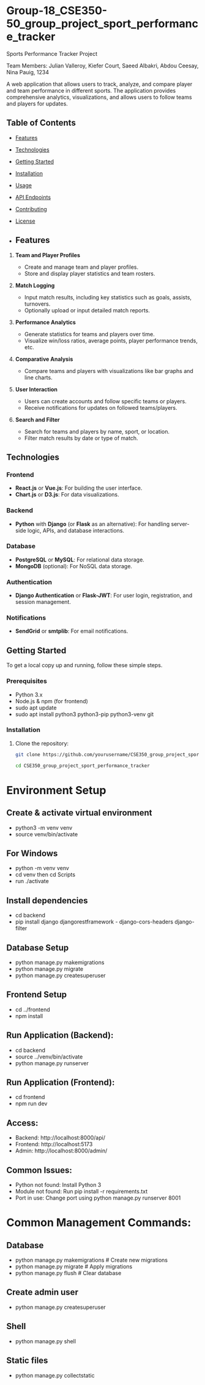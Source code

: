 # Group-18_CSE350-50_group_project_sport_performance_tracker

Sports Performance Tracker Project

Team Members: Julian Valleroy, Kiefer Court, Saeed Albakri, Abdou Ceesay, Nina Pauig, 1234

A web application that allows users to track, analyze, and compare player and team performance in different sports. The application provides comprehensive analytics, visualizations, and allows users to follow teams and players for updates.

## Table of Contents

- [Features](#features)
- [Technologies](#technologies)
- [Getting Started](#getting-started)
- [Installation](#installation)
- [Usage](#usage)
- [API Endpoints](#api-endpoints)
- [Contributing](#contributing)
- [License](#license)

- ## Features

1. **Team and Player Profiles**
   - Create and manage team and player profiles.
   - Store and display player statistics and team rosters.
   
2. **Match Logging**
   - Input match results, including key statistics such as goals, assists, turnovers.
   - Optionally upload or input detailed match reports.

3. **Performance Analytics**
   - Generate statistics for teams and players over time.
   - Visualize win/loss ratios, average points, player performance trends, etc.

4. **Comparative Analysis**
   - Compare teams and players with visualizations like bar graphs and line charts.

5. **User Interaction**
   - Users can create accounts and follow specific teams or players.
   - Receive notifications for updates on followed teams/players.

6. **Search and Filter**
   - Search for teams and players by name, sport, or location.
   - Filter match results by date or type of match.

## Technologies

### Frontend
- **React.js** or **Vue.js**: For building the user interface.
- **Chart.js** or **D3.js**: For data visualizations.
  
### Backend
- **Python** with **Django** (or **Flask** as an alternative): For handling server-side logic, APIs, and database interactions.
  
### Database
- **PostgreSQL** or **MySQL**: For relational data storage.
- **MongoDB** (optional): For NoSQL data storage.

### Authentication
- **Django Authentication** or **Flask-JWT**: For user login, registration, and session management.

### Notifications
- **SendGrid** or **smtplib**: For email notifications.

## Getting Started

To get a local copy up and running, follow these simple steps.

### Prerequisites

- Python 3.x
- Node.js & npm (for frontend)
- sudo apt update
- sudo apt install python3 python3-pip python3-venv git

### Installation

1. Clone the repository:
   ```bash
   git clone https://github.com/yourusername/CSE350_group_project_sport_performance_tracker.git

   cd CSE350_group_project_sport_performance_tracker

# Environment Setup

## Create & activate virtual environment
- python3 -m venv venv
- source venv/bin/activate

## For Windows
- python -m venv venv
- cd venv then cd Scripts
- run ./activate

## Install dependencies
- cd backend
- pip install django djangorestframework - django-cors-headers django-filter

## Database Setup
- python manage.py makemigrations
- python manage.py migrate
- python manage.py createsuperuser

## Frontend Setup
- cd ../frontend
- npm install

## Run Application (Backend):
- cd backend
- source ../venv/bin/activate
- python manage.py runserver

## Run Application (Frontend):
- cd frontend
- npm run dev

## Access:
- Backend: http://localhost:8000/api/
- Frontend: http://localhost:5173
- Admin: http://localhost:8000/admin/

## Common Issues:

- Python not found: Install Python 3
- Module not found: Run pip install -r requirements.txt
- Port in use: Change port using python manage.py runserver 8001

# Common Management Commands:
## Database
- python manage.py makemigrations   # Create new migrations
- python manage.py migrate          # Apply migrations
- python manage.py flush            # Clear database

## Create admin user
- python manage.py createsuperuser

## Shell
- python manage.py shell

## Static files
- python manage.py collectstatic      